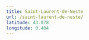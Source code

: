 ```yaml
---
title: Saint-Laurent-de-Neste
url: /saint-laurent-de-neste/
latitude: 43.078
longitude: 0.484
---
```

